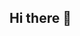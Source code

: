 ## Hi there 👋

<!--
**olivergjone/olivergjone** is a ✨ _special_ ✨ repository because its `README.md` (this file) appears on your GitHub profile.

Here are some ideas to get you started:

- 🔭 I’m currently working on coding at UIA, Kristiansand
- 🌱 I’m currently learning coding at UIA, Kristiansand
- 👯 I’m looking to collaborate on future tasks
- 🤔 I’m looking for help with coding at UIA, Kristiansand
- 💬 Ask me about fotball
- 📫 How to reach me: oliverg@uia.no
- ⚡ Fun fact: fastest fotballplayer alive
-->

